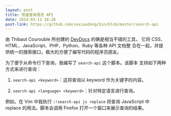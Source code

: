 ```yaml
---
layout: post
title: 快速查询语言 API
date: 2014-03-11 16:28
post-link: https://github.com/xuxiaodong/bin/blob/master/search-api
---
```


由 Thibaut Courouble 所创建的 [DevDocs][d] 的确是相当不错的工具，
它将 CSS、HTML、JavaScript、PHP、Python、Ruby 等各种 API 文档整
合在一起，并提供统一的搜索接口，极大的方便了编写代码的程序员朋友。

为了便于从命令行下查询，我编写了 `search-api` 这个脚本。该脚本
支持如下两种方式来进行查询：

1. `search-api <keyword>`：这将查询以 keyword 作为关键字的内容。

2. `search-api <language> <keyword>`：针对特定语言进行查询。

例如，在 Vim 中我执行 `:!search-api js replace` 将查询 JavaScript
中 replace 的用法。脚本会调用 Firefox 打开一个窗口来展示查询的结果。

[d]: http://devdocs.io/
